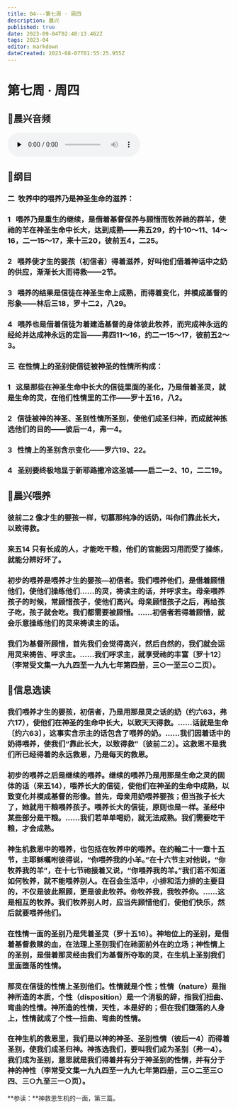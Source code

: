 ```yaml
---
title: 04---第七周 · 周四
description: 晨兴
published: true
date: 2023-09-04T02:48:13.462Z
tags: 2023-04
editor: markdown
dateCreated: 2023-08-07T01:55:25.955Z
---
```


# 第七周 · 周四
## 🎵晨兴音频
<audio id="audio" controls="" preload="none">
      <source id="mp3" src="/2023-04/week7/week7day4.mp3">
</audio>

## 📖纲目

### 二  牧养中的喂养乃是神圣生命的滋养：

### 1   喂养乃是重生的继续，是借着基督保养与顾惜而牧养祂的群羊，使祂的羊在神圣生命中长大，达到成熟——弗五29，约十10～11、14～16，二一15～17，来十三20，彼前五4，二25。

### 2   喂养使才生的婴孩（初信者）得着滋养，好叫他们借着神话中之奶的供应，渐渐长大而得救——2节。

### 3   喂养的结果是信徒在神圣生命上成熟，而得着变化，并模成基督的形象——林后三18，罗十二2，八29。

### 4   喂养也是借着信徒为着建造基督的身体彼此牧养，而完成神永远的经纶并达成神永远的定旨——弗四11～16，约二一15～17，彼前五2～3。

### 三  在性情上的圣别使信徒被神圣的性情所构成：

### 1   这是那些在神圣生命中长大的信徒里面的圣化，乃是借着圣灵，就是生命的灵，在他们性情里的工作——罗十五16，八2。

### 2   信徒被神的神圣、圣别性情所圣别，使他们成圣归神，而成就神拣选他们的目的——彼后一4，弗一4。

### 3   性情上的圣别含示变化——罗六19、22。

### 4   圣别要终极地显于新耶路撒冷这圣城——启二—2、10，二二19。

## 📖晨兴喂养

### **彼前二2	像才生的婴孩一样，切慕那纯净的话奶，叫你们靠此长大，以致得救。**

### **来五14	只有长成的人，才能吃干粮，他们的官能因习用而受了操练，就能分辨好坏了。**

### 初步的喂养是喂养才生的婴孩—初信者。我们喂养他们，是借着顾惜他们，使他们操练他们……的灵，祷读主的话，并呼求主。母亲喂养孩子的时候，常顾惜孩子，使他们高兴。母亲顾惜孩子之后，再给孩子吃，孩子就会吃。我们都需要被顾惜。……初信者若得着顾惜，就会乐意操练他们的灵来祷读主的话。

### 我们为基督所顾惜，首先我们会觉得高兴，然后自然的，我们就会运用灵来祷告、呼求主。……我们呼求主，就享受祂的丰富〔罗十12〕（李常受文集一九九四至一九九七年第四册，三○一至三○二页）。

## 📖信息选读

### 我们喂养才生的婴孩，初信者，乃是用那是灵之话的奶（约六63，弗六17），使他们在神圣的生命中长大，以致天天得救。……话就是生命〔约六63〕，这事实含示主的话包含了喂养的奶。……我们因着话中的奶得喂养，使我们“靠此长大，以致得救”〔彼前二2〕。这救恩不是我们所已经得着的永远救恩，乃是每天的救恩。

### 初步的喂养之后是继续的喂养。继续的喂养乃是用那是生命之灵的固体的话（来五14），喂养长大的信徒，使他们在神圣的生命中成熟，以致变化并模成基督的形像。首先，母亲用奶喂养婴孩；但当孩子长大了，她就用干粮喂养孩子。喂养长大的信徒，原则也是一样。圣经中某些部分是干粮。……我们若单单喝奶，就无法成熟。我们需要吃干粮，才会成熟。

### 神生机救恩中的喂养，也包括在牧养中的喂养。在约翰二十一章十五节，主耶稣嘱咐彼得说，“你喂养我的小羊。”在十六节主对他说，“你牧养我的羊”，在十七节祂接着又说，“你喂养我的羊。”我们若不知道如何牧养，就不能喂养别人。在召会生活中，小排和活力排的主要目的，不仅是彼此照顾，更是彼此牧养。你牧养我，我牧养你。……这是相互的牧养。我们牧养别人时，应当先顾惜他们，使他们快乐，然后就要喂养他们。

### 在性情一面的圣别乃是凭着圣灵（罗十五16）。神地位上的圣别，是借着基督救赎的血，在法理上圣别我们在祂面前外在的立场；神性情上的圣别，是借着那灵经由我们为基督所夺取的灵，在生机上圣别我们里面堕落的性情。

### 那灵在信徒的性情上圣别他们。性情就是个性；性情（nature）是指神所造的本质，个性（disposition）是一个消极的辞，指我们扭曲、弯曲的性情。神所造的性情，天性，本是好的；但在我们堕落的人身上，性情就成了个性—扭曲、弯曲的性情。

### 在神生机的救恩里，我们是以神的神圣、圣别性情（彼后一4）而得着圣别，使我们成圣归神。神拣选我们，要叫我们成为圣别（弗一4）。我们成为圣别，意思就是我们得着并有分于神圣别的性情，并有分于神的神性（李常受文集一九九四至一九九七年第四册，三○二至三○四、三○九至三一○页）。

**参读：**神救恩生机的一面，第三篇。
<!-- Google tag (gtag.js) -->
<script async src="https://www.googletagmanager.com/gtag/js?id=G-1P8709Z16T"></script>
<script>
  window.dataLayer = window.dataLayer || [];
  function gtag(){dataLayer.push(arguments);}
  gtag('js', new Date());

  gtag('config', 'G-1P8709Z16T');
</script>